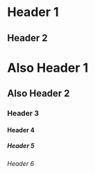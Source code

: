 Header 1
========

Header 2
--------

# Also Header 1

## Also Header 2

### Header 3

#### Header 4

##### Header 5

###### Header 6
